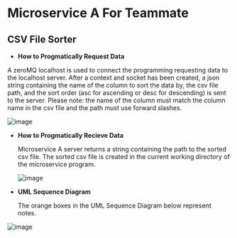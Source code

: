 # Microservice A For Teammate
## CSV File Sorter
- **How to Progmatically Request Data**

A zeroMQ localhost is used to connect the programming requesting data to the localhost server. After a context and socket has been created, a json string containing the name of the column to sort the data by, the csv file path, and the sort order (asc for ascending or desc for descending) is sent to the server.  Please note: the name of the column must match the column name in the csv file and the path must use forward slashes.

![image](https://github.com/user-attachments/assets/dbc8e368-f053-4bd9-86bf-4abba19326f8)

- **How to Progmatically Recieve Data**

  Microservice A server returns a string containing the path to the sorted csv file.  The sorted csv file is created in the current working directory of the microservice program.

   ![image](https://github.com/user-attachments/assets/76e30f89-6b7f-4559-a271-ec2e039c8443)

- **UML Sequence Diagram**

  The orange boxes in the UML Sequence Diagram below represent notes.

![image](https://github.com/user-attachments/assets/5004591e-5762-43b0-a79d-3a98766ed554)


